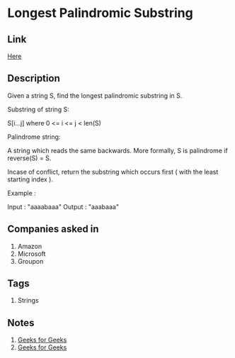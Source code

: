 # Longest Palindromic Substring

## Link

[Here](https://www.interviewbit.com/problems/longest-palindromic-substring/)

## Description

Given a string S, find the longest palindromic substring in S.

Substring of string S:

S[i...j] where 0 <= i <= j < len(S)

Palindrome string:

A string which reads the same backwards. More formally, S is palindrome if reverse(S) = S.

Incase of conflict, return the substring which occurs first ( with the least starting index ).

Example :

Input : "aaaabaaa"
Output : "aaabaaa"

## Companies asked in

1. Amazon
1. Microsoft
1. Groupon

## Tags

1. Strings

## Notes

1. [Geeks for Geeks](http://www.geeksforgeeks.org/longest-palindrome-substring-set-1/)
1. [Geeks for Geeks](http://www.geeksforgeeks.org/longest-palindromic-substring-set-2/)